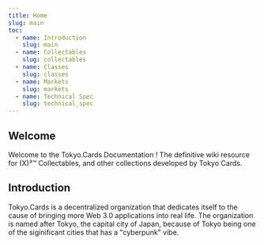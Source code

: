 ```yaml
---
title: Home
slug: main
toc:
  - name: Introduction
    slug: main 
  - name: Collectables 
    slug: collectables 
  - name: Classes 
    slug: classes 
  - name: Markets 
    slug: markets 
  - name: Technical Spec 
    slug: technical_spec 
---
```


## Welcome
Welcome to the Tokyo.Cards Documentation !
The definitive wiki resource for (X)³™ Collectables, and other collections developed by Tokyo Cards.

## Introduction
Tokyo.Cards is a decentralized organization that dedicates itself to the cause of bringing more Web 3.0 applications into real life. The organization is named after Tokyo, the capital city of Japan, because of Tokyo being one of the siginificant cities that has a "cyberpunk" vibe.
